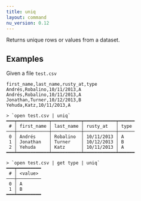 ```yaml
---
title: uniq
layout: command
nu_version: 0.12
---
```


Returns unique rows or values from a dataset.

## Examples

Given a file `test.csv`

```
first_name,last_name,rusty_at,type
Andrés,Robalino,10/11/2013,A
Andrés,Robalino,10/11/2013,A
Jonathan,Turner,10/12/2013,B
Yehuda,Katz,10/11/2013,A
```

```
> `open test.csv | uniq`
━━━┯━━━━━━━━━━━━┯━━━━━━━━━━━┯━━━━━━━━━━━━┯━━━━━━
 # │ first_name │ last_name │ rusty_at   │ type
───┼────────────┼───────────┼────────────┼──────
 0 │ Andrés     │ Robalino  │ 10/11/2013 │ A
 1 │ Jonathan   │ Turner    │ 10/12/2013 │ B
 2 │ Yehuda     │ Katz      │ 10/11/2013 │ A
━━━┷━━━━━━━━━━━━┷━━━━━━━━━━━┷━━━━━━━━━━━━┷━━━━━━
```

```
> `open test.csv | get type | uniq`
━━━┯━━━━━━━━━
 # │ <value>
───┼─────────
 0 │ A
 1 │ B
━━━┷━━━━━━━━━
```
